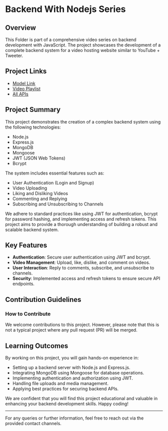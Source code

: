 # Backend With Nodejs Series

## Overview

This Folder is part of a comprehensive video series on backend development with JavaScript. The project showcases the development of a complete backend system for a video hosting website similar to YouTube + Tweeter.

## Project Links

- [Model Link](https://app.eraser.io/workspace/YtPqZ1VogxGy1jzIDkzj)
- [Video Playlist](https://www.youtube.com/watch?v=EH3vGeqeIAo&list=PLu71SKxNbfoBGh_8p_NS-ZAh6v7HhYqHW&pp=iAQB)
- [All APIs](https://documenter.getpostman.com/view/28434920/2sA3XJn5u8)

## Project Summary

This project demonstrates the creation of a complex backend system using the following technologies:

- Node.js
- Express.js
- MongoDB
- Mongoose
- JWT (JSON Web Tokens)
- Bcrypt

The system includes essential features such as:

- User Authentication (Login and Signup)
- Video Uploading
- Liking and Disliking Videos
- Commenting and Replying
- Subscribing and Unsubscribing to Channels

We adhere to standard practices like using JWT for authentication, bcrypt for password hashing, and implementing access and refresh tokens. This project aims to provide a thorough understanding of building a robust and scalable backend system.

## Key Features

- **Authentication**: Secure user authentication using JWT and bcrypt.
- **Video Management**: Upload, like, dislike, and comment on videos.
- **User Interaction**: Reply to comments, subscribe, and unsubscribe to channels.
- **Security**: Implemented access and refresh tokens to ensure secure API endpoints.

## Contribution Guidelines

### How to Contribute

We welcome contributions to this project. However, please note that this is not a typical project where any pull request (PR) will be merged. 

## Learning Outcomes

By working on this project, you will gain hands-on experience in:

- Setting up a backend server with Node.js and Express.js.
- Integrating MongoDB using Mongoose for database operations.
- Implementing authentication and authorization using JWT.
- Handling file uploads and media management.
- Applying best practices for securing backend APIs.

We are confident that you will find this project educational and valuable in enhancing your backend development skills. Happy coding!

---

For any queries or further information, feel free to reach out via the provided contact channels.